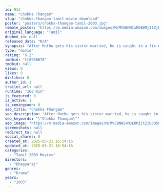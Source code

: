 ```yaml
---
id: 913
name: "Chokka Thangam"
slug: "chokka-thangam-tamil-movie-download"
poster: "posters/chokka-thangam-tamil-2003.jpg"
remote_poster: "https://m.media-amazon.com/images/M/MV5BNWIxMDE0MjItZjU3OS00MjExLWIwOTItNjRkNjFhNWRmNmYyXkEyXkFqcGdeQXVyOTk3NTc2MzE@._V1_SX300.jpg"
original_language: "Tamil"
dubbed_in: null
released_date: "N/A"
synopsis: "After Muthu gets his sister married, he is caught in a fix when the groom's parents force him to marry their daughter. However, Muthu is in love with another woman, Pavazham."
type: "movie"
rating: "6.2"
imdbid: "tt8938678"
tmdbid: null
views: 0
likes: 0
dislikes: 0
author_id: 1
trailer_url: null
runtime: "160 min"
is_featured: 0
is_active: 1
is_comingsoon: 0
seo_title: "Chokka Thangam"
seo_description: "After Muthu gets his sister married, he is caught in a fix when the groom's parents force him to marry their daughter. However, Muthu is in love with another woman, Pavazham."
seo_keywords: "\"Chokka Thangam\""
seo_image: "https://m.media-amazon.com/images/M/MV5BNWIxMDE0MjItZjU3OS00MjExLWIwOTItNjRkNjFhNWRmNmYyXkEyXkFqcGdeQXVyOTk3NTc2MzE@._V1_SX300.jpg"
screenshots: null
redirect_to: null
social_shares: 0
created_at: 2025-03-21 16:54:16
updated_at: 2025-03-21 16:54:16
categories:
  - "Tamil 2003 Movies"
directors:
  - "Bhagyaraj"
genres:
  - "Drama"
years:
  - "2003"
---
```


